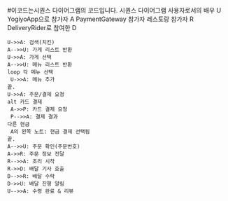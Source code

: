 #이코드는시퀀스 다이어그램의 코드입니다.
 시퀀스 다이어그램
 사용자로서의 배우 U
 YogiyoApp으로 참가자 A
 PaymentGateway 참가자
 레스토랑 참가자 R
 DeliveryRider로 참여한 D

    U->>A: 검색(치킨)
    A-->>U: 가게 리스트 반환
    U->>A: 가게 선택
    A-->>U: 메뉴 리스트 반환
    loop 각 메뉴 선택
     U->>A: 메뉴 추가
    끝.
    U->>A: 주문/결제 요청
    alt 카드 결제
     A->>P: 카드 결제 요청
     P-->>A: 결제 결과
    다른 현금
     A의 왼쪽 노트: 현금 결제 선택됨
    끝.
    A-->>U: 주문 확인(주문번호)
    A->>R: 주문 정보 전달
    R-->>A: 조리 시작
    R->>D: 배달 기사 호출
    D-->>R: 배달 수락
    D->>U: 배달 진행 알림
    U-->>A: 수령 완료 & 리뷰
